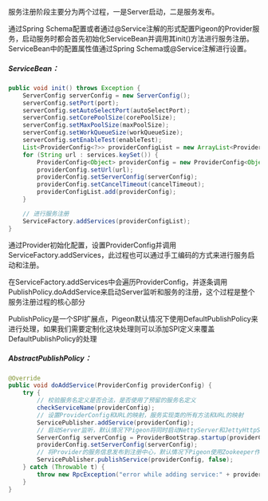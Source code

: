 服务注册阶段主要分为两个过程，一是Server启动，二是服务发布。

通过Spring Schema配置或者通过@Service注解的形式配置Pigeon的Provider服务，启动服务时都会首先初始化ServiceBean并调用其init\(\)方法进行服务注册。ServiceBean中的配置属性值通过Spring Schema或@Service注解进行设置。

##### ServiceBean：

```java
public void init() throws Exception {
    ServerConfig serverConfig = new ServerConfig();
    serverConfig.setPort(port);
    serverConfig.setAutoSelectPort(autoSelectPort);
    serverConfig.setCorePoolSize(corePoolSize);
    serverConfig.setMaxPoolSize(maxPoolSize);
    serverConfig.setWorkQueueSize(workQueueSize);
    serverConfig.setEnableTest(enableTest);
    List<ProviderConfig<?>> providerConfigList = new ArrayList<ProviderConfig<?>>();
    for (String url : services.keySet()) {
        ProviderConfig<Object> providerConfig = new ProviderConfig<Object>(services.get(url));
        providerConfig.setUrl(url);
        providerConfig.setServerConfig(serverConfig);
        providerConfig.setCancelTimeout(cancelTimeout);
        providerConfigList.add(providerConfig);
    }

    // 进行服务注册
    ServiceFactory.addServices(providerConfigList);
}
```

通过Provider初始化配置，设置ProviderConfig并调用ServiceFactory.addServices，此过程也可以通过手工编码的方式来进行服务启动和注册。

在ServiceFactory.addServices中会遍历ProviderConfig，并逐条调用PublishPolicy.doAddService来启动Server监听和服务的注册，这个过程是整个服务注册过程的核心部分

PublishPolicy是一个SPI扩展点，Pigeon默认情况下使用DefaultPublishPolicy来进行处理，如果我们需要定制化这块处理则可以添加SPI定义来覆盖DefaultPublishPolicy的处理

##### AbstractPublishPolicy：

```java
@Override
public void doAddService(ProviderConfig providerConfig) {
    try {
        // 校验服务名定义是否合法，是否使用了预留的服务名定义
        checkServiceName(providerConfig);
        // 设置ProviderConfig和URL的映射，服务实现类的所有方法和URL的映射
        ServicePublisher.addService(providerConfig);
        // 启动Server监听，默认情况下Pigeon将同时启动NettyServer和JettyHttpServer
        ServerConfig serverConfig = ProviderBootStrap.startup(providerConfig);
        providerConfig.setServerConfig(serverConfig);
        // 将Provider的服务信息发布到注册中心，默认情况下Pigeon使用Zookeeper作为注册中心
        ServicePublisher.publishService(providerConfig, false);
    } catch (Throwable t) {
        throw new RpcException("error while adding service:" + providerConfig, t);
    }
}
```




